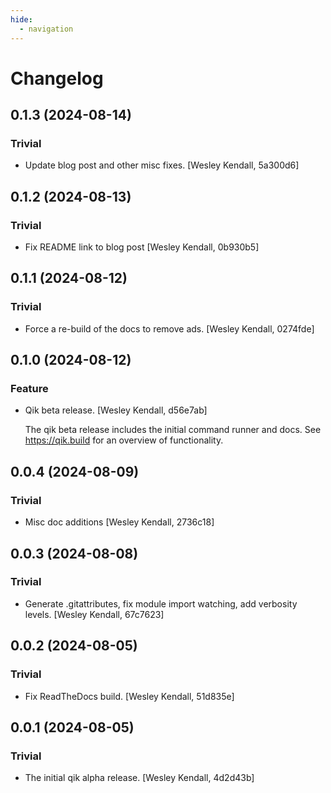 ```yaml
---
hide:
  - navigation
---
```



# Changelog

## 0.1.3 (2024-08-14)

### Trivial

  - Update blog post and other misc fixes. [Wesley Kendall, 5a300d6]

## 0.1.2 (2024-08-13)

### Trivial

  - Fix README link to blog post [Wesley Kendall, 0b930b5]

## 0.1.1 (2024-08-12)

### Trivial

  - Force a re-build of the docs to remove ads. [Wesley Kendall, 0274fde]

## 0.1.0 (2024-08-12)

### Feature

  - Qik beta release. [Wesley Kendall, d56e7ab]

    The qik beta release includes the initial command runner and docs.
    See https://qik.build for an overview of functionality.

## 0.0.4 (2024-08-09)

### Trivial

  - Misc doc additions [Wesley Kendall, 2736c18]

## 0.0.3 (2024-08-08)

### Trivial

  - Generate .gitattributes, fix module import watching, add verbosity levels. [Wesley Kendall, 67c7623]

## 0.0.2 (2024-08-05)

### Trivial

  - Fix ReadTheDocs build. [Wesley Kendall, 51d835e]

## 0.0.1 (2024-08-05)

### Trivial

  - The initial qik alpha release. [Wesley Kendall, 4d2d43b]
